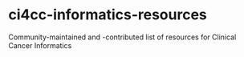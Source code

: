 # ci4cc-informatics-resources
Community-maintained and -contributed list of resources for Clinical Cancer Informatics
